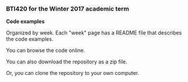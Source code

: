 ### BTI420 for the Winter 2017 academic term

**Code examples**

Organized by week. Each "week" page has a README file that describes the code examples.

You can browse the code online. 

You can also download the repository as a zip file.  

Or, you can clone the repository to your own computer.  
